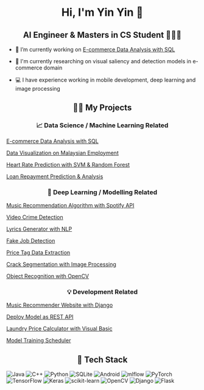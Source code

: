 <h1 align="center">Hi, I'm Yin Yin 👋</h1>
<h2 align="center">AI Engineer & Masters in CS Student 👩🏻‍🎓</h3>

- 🔭 I’m currently working on [E-commerce Data Analysis with SQL](https://github.com/bebbieyin/EcommerceDataAnalysis_SQL)

 - 📖 I'm currently researching on visual saliency and detection models in e-commerce domain
  
- 💻 I have experience working in mobile development, deep learning and image processing

<h2 align="center">👩‍💻  My Projects </h3>

<h3 align="center"> 📈 Data Science / Machine Learning Related  </h3>

[E-commerce Data Analysis with SQL](https://github.com/bebbieyin/EcommerceDataAnalysis_SQL)

[Data Visualization on Malaysian Employment](https://github.com/bebbieyin/EmploymentDataVisualization)

[Heart Rate Prediction with SVM & Random Forest](https://github.com/bebbieyin/HeartRatePrediction)

[Loan Repayment Prediction & Analysis](https://github.com/bebbieyin/LoanRepayment)

<h3 align="center"> 🤖 Deep Learning / Modelling Related </h3>

[Music Recommendation Algorithm with Spotify API](https://github.com/bebbieyin/music-recommender-with-spotifyAPI)

[Video Crime Detection](https://github.com/bebbieyin/video-classification-with-deep-learning)

[Lyrics Generator with NLP](https://github.com/bebbieyin/lyrics-generator)

[Fake Job Detection](https://github.com/bebbieyin/fake-job-prediction)

[Price Tag Data Extraction](https://github.com/bebbieyin/Price-Tag-Data-Extraction)

[Crack Segmentation with Image Processing](https://github.com/bebbieyin/crack-segmentation)

[Object Recognition with OpenCV](https://github.com/bebbieyin/object-recognition-with-OBR)

<h3 align="center"> 💡 Development Related </h3>

[Music Recommender Website with Django](https://github.com/bebbieyin/music-recommender-live)

[Deploy Model as REST API](https://github.com/bebbieyin/Model_Deployment_API)

[Laundry Price Calculator with Visual Basic](https://github.com/bebbieyin/laundry-price-calculator)

[Model Training Scheduler](https://github.com/bebbieyin/job-scheduler)

<h2 align="center">🔧  Tech Stack </h3>

![Java](https://img.shields.io/badge/java-%23ED8B00.svg?style=for-the-badge&logo=openjdk&logoColor=white)
![C++](https://img.shields.io/badge/c++-%2300599C.svg?style=for-the-badge&logo=c%2B%2B&logoColor=white)
![Python](https://img.shields.io/badge/python-3670A0?style=for-the-badge&logo=python&logoColor=ffdd54)
![SQLite](https://img.shields.io/badge/sqlite-%2307405e.svg?style=for-the-badge&logo=sqlite&logoColor=white)
![Android](https://img.shields.io/badge/Android-3DDC84?style=for-the-badge&logo=android&logoColor=white)
![mlflow](https://img.shields.io/badge/mlflow-%23d9ead3.svg?style=for-the-badge&logo=numpy&logoColor=blue)
![PyTorch](https://img.shields.io/badge/PyTorch-%23EE4C2C.svg?style=for-the-badge&logo=PyTorch&logoColor=white)
![TensorFlow](https://img.shields.io/badge/TensorFlow-%23FF6F00.svg?style=for-the-badge&logo=TensorFlow&logoColor=white)
![Keras](https://img.shields.io/badge/Keras-%23D00000.svg?style=for-the-badge&logo=Keras&logoColor=white)
![scikit-learn](https://img.shields.io/badge/scikit--learn-%23F7931E.svg?style=for-the-badge&logo=scikit-learn&logoColor=white)
![OpenCV](https://img.shields.io/badge/opencv-%23white.svg?style=for-the-badge&logo=opencv&logoColor=white)
![Django](https://img.shields.io/badge/django-%23092E20.svg?style=for-the-badge&logo=django&logoColor=white)
![Flask](https://img.shields.io/badge/flask-%23000.svg?style=for-the-badge&logo=flask&logoColor=white)

